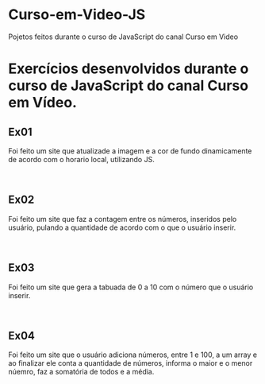 # Curso-em-Video-JS
Pojetos feitos durante o curso de JavaScript do canal Curso em Video

<h1>Exercícios desenvolvidos durante o curso de JavaScript do canal Curso em Vídeo.</h1>

<h2>Ex01</h2>
<p>Foi feito um site que atualizade a imagem e a cor de fundo dinamicamente de acordo com o horario local, utilizando JS.</p>
<br>
<h2>Ex02</h2>
<p>Foi feito um site que faz a contagem entre os números, inseridos pelo usuário, pulando a quantidade de acordo com o que o usuário inserir.</p>
<br>
<h2>Ex03</h2>
<p>Foi feito um site que gera a tabuada de 0 a 10 com o número que o usuário inserir.</p>
<br>
<h2>Ex04</h2>
<p>Foi feito um site que o usuário adiciona números, entre 1 e 100, a um array e ao finalizar ele conta a quantidade de números, informa o maior e o menor núemro, faz a somatória de todos e a média.</p>

